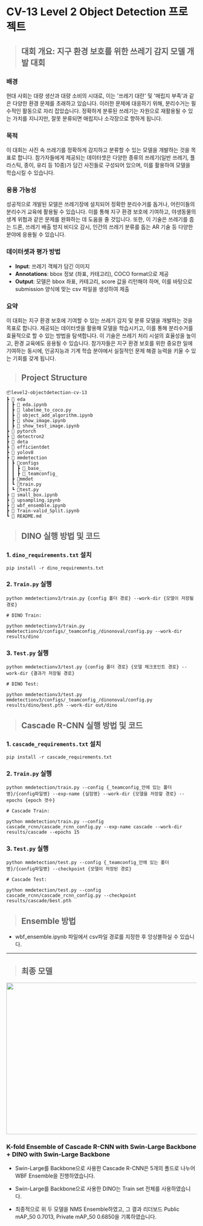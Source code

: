 # CV-13 Level 2 Object Detection 프로젝트

> ## 대회 개요: 지구 환경 보호를 위한 쓰레기 감지 모델 개발 대회 

### 배경
현대 사회는 대량 생산과 대량 소비의 시대로, 이는 '쓰레기 대란' 및 '매립지 부족'과 같은 다양한 환경 문제를 초래하고 있습니다. 이러한 문제에 대응하기 위해, 분리수거는 필수적인 활동으로 자리 잡았습니다. 정확하게 분류된 쓰레기는 자원으로 재활용될 수 있는 가치를 지니지만, 잘못 분류되면 매립지나 소각장으로 향하게 됩니다. 

### 목적
이 대회는 사진 속 쓰레기를 정확하게 감지하고 분류할 수 있는 모델을 개발하는 것을 목표로 합니다. 참가자들에게 제공되는 데이터셋은 다양한 종류의 쓰레기(일반 쓰레기, 플라스틱, 종이, 유리 등 10종)가 담긴 사진들로 구성되어 있으며, 이를 활용하여 모델을 학습시킬 수 있습니다. 

### 응용 가능성
성공적으로 개발된 모델은 쓰레기장에 설치되어 정확한 분리수거를 돕거나, 어린이들의 분리수거 교육에 활용될 수 있습니다. 이를 통해 지구 환경 보호에 기여하고, 야생동물의 생계 위협과 같은 문제를 완화하는 데 도움을 줄 것입니다. 또한, 이 기술은 쓰레기를 줍는 드론, 쓰레기 배출 방지 비디오 감시, 인간의 쓰레기 분류를 돕는 AR 기술 등 다양한 분야에 응용될 수 있습니다. 

### 데이터셋과 평가 방법
- **Input**: 쓰레기 객체가 담긴 이미지 
- **Annotations**: bbox 정보 (좌표, 카테고리), COCO format으로 제공 
- **Output**: 모델은 bbox 좌표, 카테고리, score 값을 리턴해야 하며, 이를 바탕으로 submission 양식에 맞는 csv 파일을 생성하여 제출 

### 요약
이 대회는 지구 환경 보호에 기여할 수 있는 쓰레기 감지 및 분류 모델을 개발하는 것을 목표로 합니다. 제공되는 데이터셋을 활용해 모델을 학습시키고, 이를 통해 분리수거를 효율적으로 할 수 있는 방법을 탐색합니다. 이 기술은 쓰레기 처리 시설의 효율성을 높이고, 환경 교육에도 응용될 수 있습니다. 참가자들은 지구 환경 보호를 위한 중요한 일에 기여하는 동시에, 인공지능과 기계 학습 분야에서 실질적인 문제 해결 능력을 키울 수 있는 기회를 갖게 됩니다. 

> ## Project Structure

```
📦level2-objectdetection-cv-13
┣ 📂 eda
┃ ┣ 📜 eda.ipynb
┃ ┣ 📜 labelme_to_coco.py
┃ ┣ 📜 object_add_algorithm.ipynb
┃ ┣ 📜 show_image.ipynb
┃ ┣ 📜 show_test_image.ipynb
┣ 📂 pytorch
┣ 📂 detectron2
┣ 📂 deta
┣ 📂 efficientdet
┣ 📂 yolov8
┣ 📂 mmdetection
┃ ┣ 📂configs
┃ ┃ ┣ 📂_base_
┃ ┃ ┣ 📂_teamconfig_
┃ ┣ 📂mmdet
┃ ┗ 📜train.py
┃ ┗ 📜test.py
┣ 📜 small_box.ipynb
┣ 📜 upsampling.ipynb
┣ 📜 wbf_ensemble.ipynb
┣ 📜 Train-valid_Split.ipynb
┗ 📜 README.md
```

> ## DINO 실행 방법 및 코드

### 1. `dino_requirements.txt` 설치

```
pip install -r dino_requirements.txt
```

### 2. `Train.py` 실행

```
python mmdetectionv3/train.py {config 폴더 경로} --work-dir {모델이 저장될 경로}

# DINO Train:

python mmdetectionv3/train.py mmdetectionv3/configs/_teamconfig_/dinonoval/config.py --work-dir results/dino
```

### 3. `Test.py` 실행

```
python mmdetectionv3/test.py {config 폴더 경로} {모델 체크포인트 경로} --work-dir {결과가 저장될 경로}

# DINO Test:

python mmdetectionv3/test.py mmdetectionv3/configs/_teamconfig_/dinonoval/config.py results/dino/best.pth --work-dir out/dino
```


> ## Cascade R-CNN 실행 방법 및 코드

### 1. `cascade_requirements.txt` 설치

```
pip install -r cascade_requirements.txt
```

### 2. `Train.py` 실행

```
python mmdetection/train.py --config {_teamconfig_안에 있는 폴더명}/{config파일명} --exp-name {실험명} --work-dir {모델을 저장할 경로} --epochs {epoch 갯수}

# Cascade Train:

python mmdetection/train.py --config cascade_rcnn/cascade_rcnn_config.py --exp-name cascade --work-dir results/cascade --epochs 15
```

### 3. `Test.py` 실행

```
python mmdetection/test.py --config {_teamconfig_안에 있는 폴더명}/{config파일명} --checkpoint {모델이 저장된 경로}

# Cascade Test:

python mmdetection/test.py --config cascade_rcnn/cascade_rcnn_config.py --checkpoint results/cascade/best.pth
```


> ## Ensemble 방법

- wbf_ensemble.ipynb 파일에서 csv파일 경로를 지정한 후 앙상블하실 수 있습니다.

---

> ## 최종 모델
<p align = "center">
<img height="400px" width="800px" src="https://github.com/boostcampaitech6/level2-objectdetection-cv-13/assets/78347296/9ed84f59-178b-4fad-844a-684a7b47557c">
<p/>

### K-fold Ensemble of Cascade R-CNN with Swin-Large Backbone + DINO with Swin-Large Backbone

- Swin-Large를 Backbone으로 사용한 Cascade R-CNN은 5개의 폴드로 나누어 WBF Ensemble을 진행하였습니다.

- Swin-Large를 Backbone으로 사용한 DINO는 Train set 전체를 사용하였습니다.

- 최종적으로 위 두 모델을 NMS Ensemble하였고, 그 결과 리더보드 Public mAP_50 0.7013, Private mAP_50 0.6850을 기록하였습니다.
